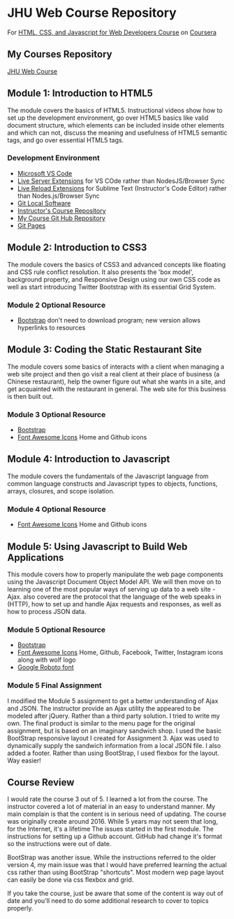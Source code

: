 # JHU Web Course Repository

For [HTML, CSS, and Javascript for Web Developers Course](html-css-javascript-for-web-developers/home/welcome) on [Coursera](https://www.coursera.org/learn/)

## My Courses Repository

[JHU Web Course](https://github.com/wolfgangmiller/JHU_Web_Course)

## Module 1: Introduction to HTML5

The module covers the basics of HTML5. Instructional videos show how to set up the development environment, go over HTML5 basics like valid document structure, which elements can be included inside other elements and which can not, discuss the meaning and usefulness of HTML5 semantic tags, and go over essential HTML5 tags.

### Development Environment

- [Microsoft VS Code](https://code.visualstudio.com/)
- [Live Server Extensions](https://ritwickdey.github.io/vscode-live-server/) for VS COde rather than NodesJS/Browser Sync
- [Live Reload Extensions](https://packagecontrol.io/packages/LiveReload) for Sublime Text (Instructor's Code Editor) rather than Nodes.js/Browser Sync
- [Git Local Software](https://git-scm.com/)
- [Instructor's Course Repository](https://github.com/jhu-ep-coursera/fullstack-course4)
- [My Course Git Hub Repository](https://github.com/wolfgangmiller/JHU_Web_Course)
- [Git Pages](https://wolfgangmiller.github.io/JHU_Web_Course/)

## Module 2: Introduction to CSS3

The module covers the basics of CSS3 and advanced concepts like floating and CSS rule conflict resolution. It also presents the 'box model', background property, and Responsive Design using our own CSS code as well as start introducing Twitter Bootstrap with its essential Grid System.

### Module 2 Optional Resource

- [Bootstrap](https://getbootstrap.com/) don't need to download program; new version allows hyperlinks to resources

## Module 3: Coding the Static Restaurant Site

The module covers some basics of interacts with a client when managing a web site project and then go visit a real client at their place of business (a Chinese restaurant), help the owner figure out what she wants in a site, and get acquainted with the restaurant in general. The web site for this business is then built out.

### Module 3 Optional Resource

- [Bootstrap](https://getbootstrap.com/)
- [Font Awesome Icons](https://fontawesome.com) Home and Github icons

## Module 4: Introduction to Javascript

The module covers the fundamentals of the Javascript language from common language constructs and Javascript types to objects, functions, arrays, closures, and scope isolation.

### Module 4 Optional Resource

- [Font Awesome Icons](https://fontawesome.com) Home and Github icons

## Module 5: Using Javascript to Build Web Applications

This module covers how to properly manipulate the web page components using the Javascript Document Object Model API. We will then move on to learning one of the most popular ways of serving up data to a web site - Ajax. also covered are the protocol that the language of the web speaks in (HTTP), how to set up and handle Ajax requests and responses, as well as how to process JSON data.

### Module 5 Optional Resource

- [Bootstrap](https://getbootstrap.com/)
- [Font Awesome Icons](https://fontawesome.com) Home, Github, Facebook, Twitter, Instagram icons along with wolf logo
- [Google Roboto font](https://fonts.google.com/specimen/Roboto?preview.text_type=custom)

### Module 5 Final Assignment

I modified the Module 5 assignment to get a better understanding of Ajax and JSON. The instructor provide an Ajax utility the appeared to be modeled after jQuery. Rather than a third party solution. I tried to write my own. The final product is similar to the menu page for the original assignment, but is based on an imaginary sandwich shop. I used the basic BootStrap responsive layout I created for Assignment 3. Ajax was used to dynamically supply the sandwich information from a local JSON file. I also added a footer. Rather than using BootStrap, I used flexbox for the layout. Way easier!

## Course Review

I would rate the course 3 out of 5. I learned a lot from the course. The instructor covered a lot of material in an easy to understand manner. My main complain is that the content is in serious need of updating. The course was originally create around 2016. While 5 years may not seem that long, for the Internet, it's a lifetime The issues started in the first module. The instructions for setting up a Github account. GitHub had change it's format so the instructions were out of date.

BootStrap was another issue. While the instructions referred to the older version 4, my main issue was that I would have preferred learning the actual css rather than using BootStrap "shortcuts". Most modern wep page layout can easily be done via css flexbox and grid.

If you take the course, just be aware that some of the content is way out of date and you'll need to do some additional research to cover to topics properly.
